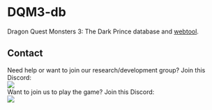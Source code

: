 # DQM3-db
Dragon Quest Monsters 3: The Dark Prince database and [webtool](https://glazelf.github.io/DQM3-db/).

## Contact
Need help or want to join our research/development group? Join this Discord:  
[<img src="https://canary.discordapp.com/api/guilds/826479009206108188/widget.png?style=banner2">](https://discord.gg/5NsYYuvm7D)  
Want to join us to play the game? Join this Discord:  
[<img src="https://canary.discordapp.com/api/guilds/549214833858576395/widget.png?style=banner2">](https://discord.gg/2gkybyu)  
